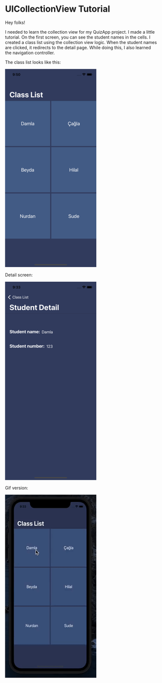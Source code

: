 # UICollectionView Tutorial

Hey folks! 

I needed to learn the collection view for my QuizApp project. I made a little tutorial. On the first screen, you can see the student names in the cells. 
I created a class list using the collection view logic. When the student names are clicked, it redirects to the detail page. While doing this, 
I also learned the navigation controller.

The class list looks like this:

![](https://github.com/damlacim/UICollectionView-Tutorial/blob/main/images/mainscreen.png)

Detail screen:

![](https://github.com/damlacim/UICollectionView-Tutorial/blob/main/images/detailscreen.png)

Gif version:

![](https://github.com/damlacim/UICollectionView-Tutorial/blob/main/images/collectionview.gif)
